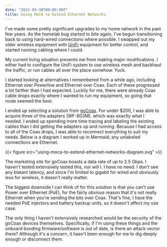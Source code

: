 ```yaml
---
date: "2021-03-30T00:00:00Z"
title: Using MoCA to Extend Ethernet Networks
---
```


I've made some pretty significant upgrades to my home network in the past few years.  As the homelab bug started to bite
again, I've begun transitioning back to using hard-wired connections where possible.  I swapped out my older wireless
equipment with [UniFi] equipment for better control, and started running cabling where I could.

My current living situation prevents me from making major modifications. I either had to configure the UniFi system to
use wireless mesh and backhaul the traffic, or run cables all over the place somehow.  Yuck.

I started looking at alternatives I remembered from a while ago, including Ethernet over Powerline and Ethernet over 
Coax.  Each of these progressed a lot farther than I had expected.  Luckily for me, there were already Coax cable drops
exactly where I wanted to run my equipment, so going that route seemed the best.

I ended up selecting a solution from [goCoax].  For under $200, I was able to acquire three of the adapters (WF-803M),
which was exactly what I needed.  I ended up spending more time tracing and labeling the existing cables than I did
getting the adapters up and running.  Because I had access to all of the Coax drops, I was able to reconnect everything
to suit my needs.  Below is a diagram I worked up in Mermaid; any unlabeled connections are Ethernet.

{{< figure src="using-moca-to-extend-ethernet-networks-diagram.svg" >}}

The marketing site for goCoax boasts a data rate of up to 2.5 Gbps.  I haven't tested extensively tested this, nor will
I.  I have no need.  I don't see any blatant latency, and since I'm limited to gigabit for wired and obviously less for
wireless, it doesn't really matter.

The biggest downside I can think of for this solution is that you can't use Power over Ethernet (PoE), for the fairly
obvious reason that it's not really Ethernet when you're sending the bits over Coax.  That's fine, I have the needed PoE
injectors and battery backup units, so it doesn't affect my use case.

The only thing I haven't extensively researched would be the security of the goCoax devices themselves.  Specifically,
if I'm using these things and the onboard bonding firmware/software is out of date, is there an attack vector there?
Although it's a concern, it hasn't been enough for me to dig deeply enough or disconnect them.

[Unifi]: https://unifi-network.ui.com/
[goCoax]: https://www.gocoax.com/

[//]: # "note: saving this as a MD comment (won't render) to save time if I add mermaid.js functionality to the site"
[//]: # "graph LR"
[//]: # "    subgraph one [Internet Provider]"
[//]: # "        CableIn[External] -->|Coax| Modem[Cable Modem]"
[//]: # "    end"
[//]: # "    subgraph two [Basement]"
[//]: # "        Modem --> USG[Unifi USG]"
[//]: # "        USG --> Switch"
[//]: # "        Switch --> M0[MoCA Adapter]"
[//]: # "    end"
[//]: # "    "
[//]: # "    subgraph three [First Floor]"
[//]: # "        M0--> |Coax| M1[MoCA Adapter]"
[//]: # "        M1-->  wifi1[UAP-Nano-HD Wifi]"
[//]: # "    end"
[//]: # "    "
[//]: # "    subgraph four [Second Floor]"
[//]: # "        M0--> |Coax| M2[MoCA Adapter]"
[//]: # "        M2-->  wifi2[UAP-AC-M Mesh Wifi]"
[//]: # "    end"